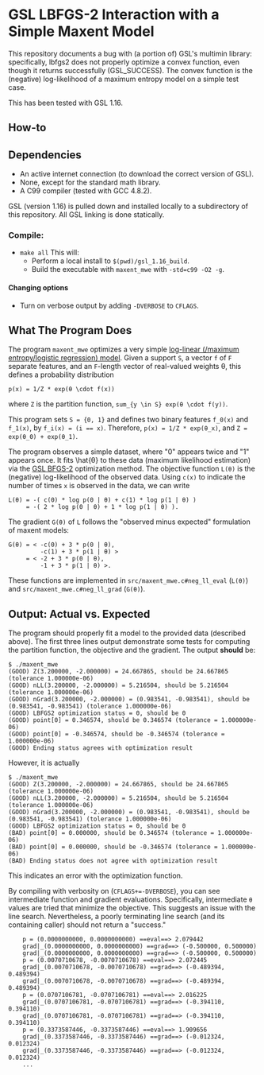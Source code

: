 # GSL LBFGS-2 Interaction with a Simple Maxent Model

This repository documents a bug with (a portion of) GSL's multimin library: specifically, lbfgs2 does not properly optimize a convex function, even though it returns successfully (GSL_SUCCESS). 
The convex function is the (negative) log-likelihood of a maximum entropy model on a simple test case.

This has been tested with GSL 1.16.

## How-to
## Dependencies

* An active internet connection (to download the correct version of GSL).
* None, except for the standard math library.
* A C99 compiler (tested with GCC 4.8.2).

GSL (version 1.16) is pulled down and installed locally to a subdirectory of this repository. 
All GSL linking is done statically.

### Compile:

* `make all`
This will:
  * Perform a local install to `$(pwd)/gsl_1.16_build`.
  * Build the executable with `maxent_mwe` with `-std=c99 -O2 -g`.

#### Changing options
* Turn on verbose output by adding `-DVERBOSE` to `CFLAGS`.

## What The Program Does
The program `maxent_mwe` optimizes a very simple [log-linear (/maximum entropy/logistic regression) model](http://en.wikipedia.org/wiki/Log-linear_model).
Given a support `S`, a vector `f` of `F` separate features, and an `F`-length vector of real-valued weights θ, this defines a probability distribution

```
p(x) = 1/Z * exp(θ \cdot f(x))
```

where `Z` is the partition function, `sum_{y \in S} exp(θ \cdot f(y))`.

This program sets `S = {0, 1}` and defines two binary features `f_0(x)` and `f_1(x)`, by `f_i(x) = (i == x)`. 
Therefore, `p(x) = 1/Z * exp(θ_x)`, and `Z = exp(θ_0) + exp(θ_1)`.

The program observes a simple dataset, where "0" appears twice and "1" appears once. 
It fits \hat{θ} to these data (maximum likelihood estimation) via the [GSL BFGS-2](https://www.gnu.org/software/gsl/manual/html_node/Multimin-Algorithms-with-Derivatives.html) optimization method. 
The objective function `L(θ)` is the (negative) log-likelihood of the observed data. 
Using `c(x)` to indicate the number of times `x` is observed in the data, we can write

```
L(θ) = -( c(0) * log p(0 | θ) + c(1) * log p(1 | θ) )
     = -( 2 * log p(0 | θ) + 1 * log p(1 | θ) ).
```

The gradient `G(θ)` of `L` follows the "observed minus expected" formulation of maxent models:

```
G(θ) = < -c(0) + 3 * p(0 | θ),
         -c(1) + 3 * p(1 | θ) >
     = < -2 + 3 * p(0 | θ),
         -1 + 3 * p(1 | θ) >.
```

These functions are implemented in `src/maxent_mwe.c#neg_ll_eval` (`L(θ)`) and `src/maxent_mwe.c#neg_ll_grad` (`G(θ)`).

## Output: Actual vs. Expected

The program should properly fit a model to the provided data (described above). 
The first three lines output demonstrate some tests for computing the partition function, the objective and the gradient. 
The output **should** be:

```
$ ./maxent_mwe 
(GOOD) Z(3.200000, -2.000000) = 24.667865, should be 24.667865 (tolerance 1.000000e-06)
(GOOD) nLL(3.200000, -2.000000) = 5.216504, should be 5.216504 (tolerance 1.000000e-06)
(GOOD) nGrad(3.200000, -2.000000) = (0.983541, -0.983541), should be (0.983541, -0.983541) (tolerance 1.000000e-06)
(GOOD) LBFGS2 optimization status = 0, should be 0
(GOOD) point[0] = 0.346574, should be 0.346574 (tolerance = 1.000000e-06)
(GOOD) point[0] = -0.346574, should be -0.346574 (tolerance = 1.000000e-06)
(GOOD) Ending status agrees with optimization result
```

However, it is actually

```
$ ./maxent_mwe 
(GOOD) Z(3.200000, -2.000000) = 24.667865, should be 24.667865 (tolerance 1.000000e-06)
(GOOD) nLL(3.200000, -2.000000) = 5.216504, should be 5.216504 (tolerance 1.000000e-06)
(GOOD) nGrad(3.200000, -2.000000) = (0.983541, -0.983541), should be (0.983541, -0.983541) (tolerance 1.000000e-06)
(GOOD) LBFGS2 optimization status = 0, should be 0
(BAD) point[0] = 0.000000, should be 0.346574 (tolerance = 1.000000e-06)
(BAD) point[0] = 0.000000, should be -0.346574 (tolerance = 1.000000e-06)
(BAD) Ending status does not agree with optimization result
```

This indicates an error with the optimization function. 

By compiling with verbosity on (`CFLAGS+=-DVERBOSE`), you can see intermediate function and gradient evaluations. 
Specifically, intermediate `θ` values are tried that minimize the objective. 
This suggests an issue with the line search. 
Nevertheless, a poorly terminating line search (and its containing caller) should not return a "success."

```
    p = (0.0000000000, 0.0000000000) ==eval==> 2.079442
    grad|_(0.0000000000, 0.0000000000) ==grad==> (-0.500000, 0.500000)
    grad|_(0.0000000000, 0.0000000000) ==grad==> (-0.500000, 0.500000)
    p = (0.0070710678, -0.0070710678) ==eval==> 2.072445
    grad|_(0.0070710678, -0.0070710678) ==grad==> (-0.489394, 0.489394)
    grad|_(0.0070710678, -0.0070710678) ==grad==> (-0.489394, 0.489394)
    p = (0.0707106781, -0.0707106781) ==eval==> 2.016225
    grad|_(0.0707106781, -0.0707106781) ==grad==> (-0.394110, 0.394110)
    grad|_(0.0707106781, -0.0707106781) ==grad==> (-0.394110, 0.394110)
    p = (0.3373587446, -0.3373587446) ==eval==> 1.909656
    grad|_(0.3373587446, -0.3373587446) ==grad==> (-0.012324, 0.012324)
    grad|_(0.3373587446, -0.3373587446) ==grad==> (-0.012324, 0.012324)
    ...
```
